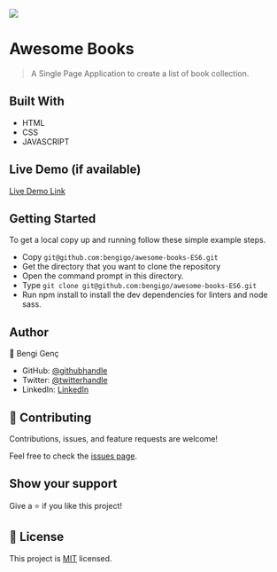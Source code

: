 ![](https://img.shields.io/badge/Microverse-blueviolet)

# Awesome Books

> A Single Page Application to create a list of book collection.


## Built With

- HTML
- CSS
- JAVASCRIPT

## Live Demo (if available)

[Live Demo Link](https://bengigo.github.io/awesome-books-modules/)


## Getting Started

To get a local copy up and running follow these simple example steps.

- Copy `git@github.com:bengigo/awesome-books-ES6.git`
- Get the directory that you want to clone the repository
- Open the command prompt in this directory.
- Type `git clone git@github.com:bengigo/awesome-books-ES6.git`
- Run npm install to install the dev dependencies for linters and node sass.


## Author
👤 Bengi Genç

- GitHub: [@githubhandle](https://github.com/bengigo)
- Twitter: [@twitterhandle](https://twitter.com/bengi_gb)
- LinkedIn: [LinkedIn](https://www.linkedin.com/in/bengigenc/)

## 🤝 Contributing

Contributions, issues, and feature requests are welcome!

Feel free to check the [issues page](../../issues/).

## Show your support

Give a ⭐️ if you like this project!

## 📝 License

This project is [MIT](./MIT.md) licensed.
